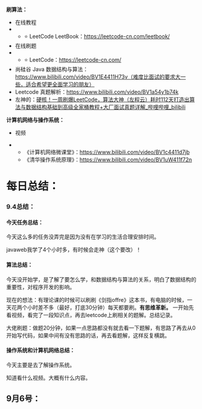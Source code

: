 **刷算法：**

- 在线教程
- - ⭐ LeetCode LeetBook：https://leetcode-cn.com/leetbook/
- 在线刷题
- - ⭐ LeetCode：https://leetcode-cn.com/
- 尚硅谷 Java 数据结构与算法：https://www.bilibili.com/video/BV1E4411H73v（难度比面试的要求大一些，适合希望更全面学习的朋友）
- Leetcode 真题解析：https://www.bilibili.com/video/BV1a54y1b74k
- 左神的：[硬核！一周刷爆LeetCode，算法大神（左程云）耗时112天打造出算法与数据结构基础到高级全家桶教程+大厂面试真题详解_哔哩哔哩_bilibili](https://www.bilibili.com/video/BV1Ef4y1T7Qi?vd_source=54d88c3531bbb47aa4123072ef9c00aa)

**计算机网络与操作系统：**

- 视频

- - 《计算机网络微课堂》：https://www.bilibili.com/video/BV1c4411d7jb
  - 《清华操作系统原理》：https://www.bilibili.com/video/BV1uW411f72n

# 每日总结：

### 9.4总结：

#### 今天任务总结：

今天这么多的任务没弄完是因为没有在学习的生活合理安排时间。

javaweb我学了4个小时多，有时候会走神（这个要改）！

#### 算法总结：

今天没开始学，是了解了要怎么学，和数据结构与算法的关系，明白了数据结构的重要性，对程序开发的影响。

现在的想法：有理论课的时候可以刷刷《剑指offre》这本书，有电脑的时候，一天花两个小时差不多（最好，打底30分钟）每天都要刷。**有思维革新。** 一开始先看视频，看完了一段知识点，再去leetcode上刷相关的题解。总结记录。

大佬刷题：做题20分钟，如果一点思路都没有就去看一下题解，有思路了再去从0开始写代码，如果中间有没有思路的话，再去看题解，这样反复横跳。

#### 操作系统和计算机网络总结：

今天主要是去了解操作系统。

知道看什么视频。大概有什么内容。

## 9月6号：

